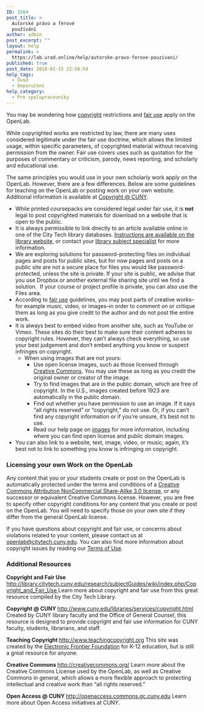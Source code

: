 ```yaml
---
ID: 1564
post_title: >
  Autorské právo a férové
  používání
author: admin
post_excerpt: ""
layout: help
permalink: >
  https://lab.urad.online/help/autorske-pravo-ferove-pouzivani/
published: true
post_date: 2018-01-15 22:58:54
help_tags:
  - Úvod
  - Doporučení
help_category:
  - Pro spolupracovníky
---
```

You may be wondering how <a href="http://library.citytech.cuny.edu/research/subjectGuides/wiki/index.php/Copyright_and_Fair_Use">copyright</a> restrictions and <a href="http://library.citytech.cuny.edu/research/subjectGuides/wiki/index.php/Copyright_and_Fair_Use">fair use</a> apply on the OpenLab.

While copyrighted works are restricted by law, there are many uses considered legitimate under the fair use doctrine, which allows the limited usage, within specific parameters, of copyrighted material without receiving permission from the owner. Fair use covers uses such as quotation for the purposes of commentary or criticism, parody, news reporting, and scholarly and educational use.

The same principles you would use in your own scholarly work apply on the OpenLab. However, there are a few differences. Below are some guidelines for teaching on the OpenLab or posting work on your own website. Additional information is available at <a href="http://www.cuny.edu/libraries/services/copyright.html">Copyright @ CUNY</a>.
<ul>
 	<li>While printed coursepacks are considered legal under fair use, it is <b>not </b>legal to post copyrighted materials for download on a website that is open to the public.</li>
 	<li>It is always permissible to link directly to an article available online in one of the City Tech library databases. <a href="http://cityte.ch/durable">Instructions are available on the library website</a>, or contact your <a href="http://library.citytech.cuny.edu/instruction/subjectSpecialists.php">library subject specialist</a> for more information.</li>
 	<li>We are exploring solutions for password-protecting files on individual pages and posts for public sites, but for now pages and posts on a public site are not a secure place for files you would like password-protected, unless the site is private. If your site is public, we advise that you use Dropbox or another external file sharing site until we find a solution.  If your course or project profile is private, you can also use the Files area.</li>
 	<li>According to <a href="http://www.teachingcopyright.org/handout/fair-use-faq">fair use</a> guidelines, you may post parts of creative works–for example music, video, or images–in order to comment on or critique them as long as you give credit to the author and do not post the entire work.</li>
 	<li>It is always best to embed video from another site, such as YouTube or Vimeo. These sites do their best to make sure their content adheres to copyright rules. However, they can’t always check everything, so use your best judgement and don’t embed anything you know or suspect infringes on copyright.
<ul>
 	<li>When using images that are not yours:
<ul>
 	<li>Use open license images, such as those licensed through <a href="http://creativecommons.org/licenses/">Creative Commons</a>. You may use these as long as you credit the original owner or creator of the image.</li>
 	<li>Try to find images that are in the public domain, which are free of copyright. In the U.S., images created before 1923 are automatically in the public domain.</li>
 	<li>Find out whether you have permission to use an image. If it says “all rights reserved” or “copyright,” do not use. Or, if you can’t find any copyright information or if you’re unsure, it’s best not to use.</li>
 	<li>Read our help page on <a href="https://lab.urad.online/help/following-copyright-guidelines-for-images/">images</a> for more information, including where you can find open license and public domain images.</li>
</ul>
</li>
</ul>
</li>
 	<li>You can also link to a website, text, image, video, or music; again, it’s best not to link to something you know is infringing on copyright.</li>
</ul>
<h3><b>Licensing your own Work on the OpenLab</b></h3>
Any content that you or your students create or post on the OpenLab is automatically protected under the terms and conditions of a <a href="http://creativecommons.org/licenses/by-nc-sa/3.0/">Creative Commons Attribution NonCommercial Share-Alike 3.0 license</a>, or any successor or equivalent Creative Commons license. However, you are free to specify other copyright conditions for any content that you create or post on the OpenLab. You will need to specify those on your own site if they differ from the general OpenLab license.

If you have questions about copyright and fair use, or concerns about violations related to your content, please contact us at openlab@citytech.cuny.edu. You can also find more information about copyright issues by reading our <a href="https://lab.urad.online/about/terms-of-service/">Terms of Use</a>.
<h3><b>Additional Resources</b></h3>
<b>Copyright and Fair Use
</b><a href="http://library.citytech.cuny.edu/research/subjectGuides/wiki/index.php/Copyright_and_Fair_Use">http://library.citytech.cuny.edu/research/subjectGuides/wiki/index.php/Copyright_and_Fair_Use
</a>Learn more about copyright and fair use from this great resource compiled by the City Tech Library.

<b>Copyright @ CUNY
</b><a href="http://www.cuny.edu/libraries/services/copyright.html">http://www.cuny.edu/libraries/services/copyright.html
</a>Created by CUNY library faculty and the Office of General Counsel, this resource is designed to provide copyright and fair use information for CUNY faculty, students, librarians, and staff.

<b>Teaching Copyright
</b><a href="http://www.teachingcopyright.org/">http://www.teachingcopyright.org
</a>This site was created by the <a href="https://www.eff.org/">Electronic Frontier Foundation</a> for K-12 education, but is still a great resource for anyone.

<b>Creative Commons
</b><a href="http://creativecommons.org/">http://creativecommons.org/
</a>Learn more about the Creative Commons License used by the OpenLab, as well as Creative Commons in general, which allows a more flexible approach to protecting intellectual and creative work than “all rights reserved.”

<b>Open Access @ CUNY
</b><a href="http://openaccess.commons.gc.cuny.edu">http://openaccess.commons.gc.cuny.edu
</a>Learn more about Open Access initiatives at CUNY.